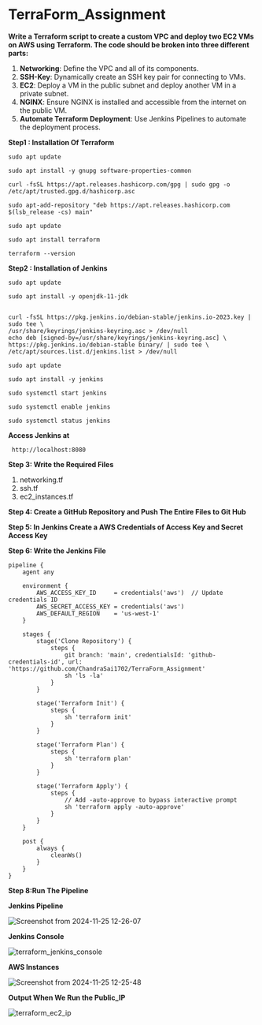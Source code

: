 # TerraForm_Assignment

**Write a Terraform script to create a custom VPC and deploy two EC2 VMs on AWS using Terraform. The code should be broken into three different parts:**

1. **Networking**: Define the VPC and all of its components.
2. **SSH-Key**: Dynamically create an SSH key pair for connecting to VMs.
3. **EC2**: Deploy a VM in the public subnet and deploy another VM in a private subnet.
4. **NGINX**: Ensure NGINX is installed and accessible from the internet on the public VM.
5. **Automate Terraform Deployment**: Use Jenkins Pipelines to automate the deployment process.

**Step1 : Installation Of Terraform**

    sudo apt update

    sudo apt install -y gnupg software-properties-common

    curl -fsSL https://apt.releases.hashicorp.com/gpg | sudo gpg -o /etc/apt/trusted.gpg.d/hashicorp.asc

    sudo apt-add-repository "deb https://apt.releases.hashicorp.com $(lsb_release -cs) main" 

    sudo apt update

    sudo apt install terraform

    terraform --version
    
**Step2 : Installation of Jenkins**

    sudo apt update

    sudo apt install -y openjdk-11-jdk


    curl -fsSL https://pkg.jenkins.io/debian-stable/jenkins.io-2023.key | sudo tee \
    /usr/share/keyrings/jenkins-keyring.asc > /dev/null
    echo deb [signed-by=/usr/share/keyrings/jenkins-keyring.asc] \
    https://pkg.jenkins.io/debian-stable binary/ | sudo tee \
    /etc/apt/sources.list.d/jenkins.list > /dev/null

    sudo apt update

    sudo apt install -y jenkins

    sudo systemctl start jenkins

    sudo systemctl enable jenkins
    
    sudo systemctl status jenkins

**Access Jenkins at**

     http://localhost:8080


**Step 3: Write the Required Files**  
  1. networking.tf  
  2. ssh.tf
  3. ec2_instances.tf

**Step 4: Create a GitHub Repository and  Push The Entire Files to Git Hub**

**Step 5: In Jenkins Create a AWS Credentials of Access Key and Secret Access Key**

**Step 6: Write the Jenkins File**
```
pipeline {
    agent any

    environment {
        AWS_ACCESS_KEY_ID     = credentials('aws')  // Update credentials ID
        AWS_SECRET_ACCESS_KEY = credentials('aws')
        AWS_DEFAULT_REGION    = 'us-west-1'
    }

    stages {
        stage('Clone Repository') {
            steps {
                git branch: 'main', credentialsId: 'github-credentials-id', url: 'https://github.com/ChandraSai1702/TerraForm_Assignment'
                sh 'ls -la'
            }
        }

        stage('Terraform Init') {
            steps {
                sh 'terraform init'
            }
        }

        stage('Terraform Plan') {
            steps {
                sh 'terraform plan'
            }
        }

        stage('Terraform Apply') {
            steps {
                // Add -auto-approve to bypass interactive prompt
                sh 'terraform apply -auto-approve'
            }
        }
    }

    post {
        always {
            cleanWs()
        }
    }
}
```


**Step 8:Run The Pipeline**

**Jenkins Pipeline**

![Screenshot from 2024-11-25 12-26-07](https://github.com/user-attachments/assets/ecf22d0f-327e-4bbb-865f-da91d19b317c)

**Jenkins Console**

![terraform_jenkins_console](https://github.com/user-attachments/assets/096dc9c6-bdc5-4a8c-a75c-141eb18d910c)

**AWS Instances**

![Screenshot from 2024-11-25 12-25-48](https://github.com/user-attachments/assets/042a189e-1666-4f6b-85a0-a558805dacc5)

**Output When We Run the Public_IP**

![terraform_ec2_ip](https://github.com/user-attachments/assets/edb5d3d0-f971-4da3-bb75-62837787590f)

